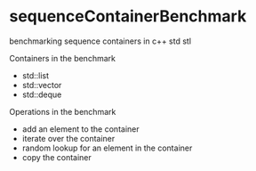 # sequenceContainerBenchmark
benchmarking sequence containers in c++ std stl

Containers in the benchmark<br>
* std::list
* std::vector
* std::deque

Operations in the benchmark<br>
* add an element to the container
* iterate over the container
* random lookup for an element in the container
* copy the container

